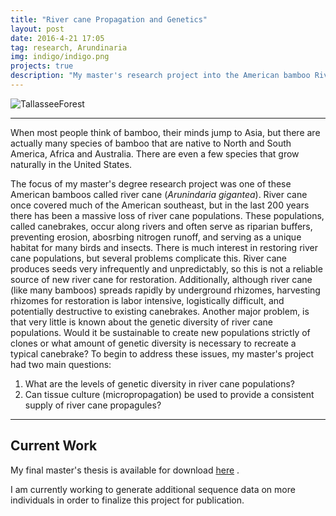 ```yaml
---
title: "River cane Propagation and Genetics"
layout: post
date: 2016-4-21 17:05
tag: research, Arundinaria
img: indigo/indigo.png
projects: true
description: "My master's research project into the American bamboo River cane including tissue culture and population genetics"
---
```


![TallasseeForest](https://github.com/rajewski/rajewski.github.io/raw/master/assets/images/Tallassee%20Initial%20Hike%208.jpg)

---
When most people think of bamboo, their minds jump to Asia, but there are actually many species of bamboo that are native to North and South America, Africa and Australia. There are even a few species that grow naturally in the United States.

The focus of my master's degree research project was one of these American bamboos called river cane (<em>Arunindaria gigantea</em>). River cane once covered much of the American southeast, but in the last 200 years there has been a massive loss of river cane populations. These populations, called canebrakes, occur along rivers and often serve as riparian buffers, preventing erosion, abosrbing nitrogen runoff, and serving as a unique habitat for many birds and insects. There is much interest in restoring river cane populations, but several problems complicate this. River cane produces seeds very infrequently and unpredictably, so this is not a reliable source of new river cane for restoration. Additionally, although river cane (like many bamboos) spreads rapidly by underground rhizomes, harvesting rhizomes for restoration is labor intensive, logistically difficult, and potentially destructive to existing canebrakes. Another major problem, is that very little is known about the genetic diversity of river cane populations. Would it be sustainable to create new populations strictly of clones or what amount of genetic diversity is necessary to recreate a typical canebrake? To begin to address these issues, my master's project had two main questions:

1. What are the levels of genetic diversity in river cane populations?
2. Can tissue culture (micropropagation) be used to provide a consistent supply of river cane propagules?

---

## Current Work

My final master's thesis is available for download [here](https://www.dropbox.com/s/ru8d9nm9ewn57gr/Rajewski_Alex_C_201508_MS.pdf?dl=0) .

I am currently working to generate additional sequence data on more individuals in order to finalize this project for publication.


